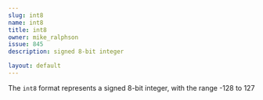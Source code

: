 ```yaml
---
slug: int8
name: int8
title: int8
owner: mike_ralphson
issue: 845
description: signed 8-bit integer

layout: default
---
```


The `int8` format represents a signed 8-bit integer, with the range -128 to 127
